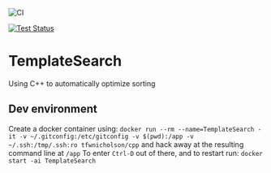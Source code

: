 ![CI](https://github.com/tomssem/TemplateSearch/workflows/CI/badge.svg?branch=main)

[![Test Status](https://github.com/tomssem/TemplateSearch/workflows/CI/badge.svg?branch=master)](https://github.com/tomssem/TemplateSearch/actions)

# TemplateSearch
Using C++ to automatically optimize sorting

## Dev environment
Create a docker container using:
`docker run --rm --name=TemplateSearch -it -v ~/.gitconfig:/etc/gitconfig -v $(pwd):/app -v ~/.ssh:/tmp/.ssh:ro tfwnicholson/cpp`
and hack away at the resulting command line at `/app`
To enter `Ctrl-D` out of there, and to restart run:
`docker start -ai TemplateSearch`

